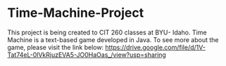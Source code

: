                                                                                                                                          

# Time-Machine-Project

This project is being created to CIT 260 classes at BYU- Idaho.
Time Machine is a text-based game developed in Java. To see more about the game, please visit the link below:
https://drive.google.com/file/d/1V-Tat74eL-0lVkRjuzEVA5-JO0HaOas_/view?usp=sharing
